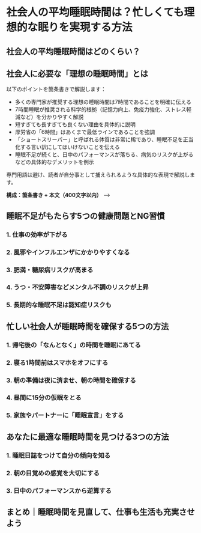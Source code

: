 # 社会人の平均睡眠時間は？忙しくても理想的な眠りを実現する方法

<!-- リード文 -->
<!-- 執筆メモ：読者の悩み「6時間睡眠でも大丈夫？」「日中眠くて仕事に集中できない…」「周りの人はどれくらい寝てるんだろう？」といった具体的な悩みを3つ提示し、記事で解決できることを示唆する。 -->

## 社会人の平均睡眠時間はどのくらい？
<!-- 執筆メモ：まずは「自分は周りと比べてどうなのか？」という読者の疑問に答えるため、公的な統計データ（厚労省など）を引用し、日本の社会人の平均睡眠時間や睡眠満足度の実態を客観的に示す。

**本文は400文字以内に抑える**

以下の内容を表やグラフを使って視覚的にまとめて説明する：
1. 日本人の睡眠時間が世界的に見て最短レベル（OECDや厚労省のデータを引用）
2. 職種別・年代別・男女別の睡眠時間の差（具体的な数値とともに表で示す）
3. 睡眠満足度と睡眠時間の関係（質と量の関係性、短時間でも質の高い睡眠を取っている人の特徴）

読者が自分の状況と照らし合わせられるよう、年代別・男女別・職種別のデータを含め、「自分だけじゃない」と共感してもらえるよう、特に働き盛りの30〜50代の睡眠時間の短さを強調する。

**構成：表 + 本文（400文字以内）** -->

## 社会人に必要な「理想の睡眠時間」とは

<!-- 執筆メモ：ここでの役割は、読者の視点を「平均」から「理想」へ、自然に切り替えてあげること。「周りの平均も大事だけど、私たちが本当に目指したいのは、心と体が一番元気になる『自分だけのゴールデンタイム』ですよね？」と優しく語りかけます。

**本文は400文字以内に抑える**

<!-- 理想睡眠時間についての執筆メモ -->
以下のポイントを箇条書きで解説します：

- 多くの専門家が推奨する理想の睡眠時間は7時間であることを明確に伝える
- 7時間睡眠が推奨される科学的根拠（記憶力向上、免疫力強化、ストレス軽減など）を分かりやすく解説
- 短すぎても長すぎても良くない理由を具体的に説明
- 厚労省の「6時間」はあくまで最低ラインであることを強調
- 「ショートスリーパー」と呼ばれる体質は非常に稀であり、睡眠不足を正当化する言い訳にしてはいけないことを伝える
- 睡眠不足が続くと、日中のパフォーマンスが落ちる、病気のリスクが上がるなどの具体的なデメリットを例示

専門用語は避け、読者が自分事として捕えられるような具体的な表現で解説します。

**構成：箇条書き + 本文（400文字以内）** -->

## 睡眠不足がもたらす5つの健康問題とNG習慣
<!-- H2導入文 -->
<!-- 執筆メモ：平均時間と比較して「自分は足りていないかも」と不安になった読者に対し、睡眠不足が引き起こす具体的なリスク（仕事のパフォーマンス低下、健康問題、メンタル不調など）を5つ提示し、問題を自分事として捉えてもらう。また、睡眠の質を下げる「寝る直前までスマホを見る」「休日に寝だめする」などのNG習慣についても触れ、日常的な行動の見直しを促す。

以下のNG習慣について、それぞれが睡眠の質や健康に与える影響を簡潔に解説する。
- 寝る直前までスマホを見る：ブルーライトがメラトニン分泌を抑制し、入眠を妨げる
- 休日に寝だめする：体内時計が乱れ、平日の睡眠リズムが崩れる
- 寝酒を飲む：アルコールは深い睡眠を妨げ、睡眠の質を低下させる
- 寝室の環境を整えない：温度や光などが睡眠の質に影響する
- 就寝時間が不規則：体内時計が機能しなくなり、睡眠の質が低下する
これらの習慣を改善する具体的な方法も簡潔に提案する。 -->

### 1. 仕事の効率が下がる
<!-- 執筆メモ：睡眠不足が脳の働きに与える影響を科学的に解説。特に「判断力」「記憶力」「集中力」の低下が仕事のミスやパフォーマンス低下につながることを、具体的な研究データを引用して説明する。 -->

### 2. 風邪やインフルエンザにかかりやすくなる
<!-- 執筆メモ：睡眠中に活発化する免疫細胞の働きと、睡眠不足によって免疫力が低下するメカニズムを解説。「睡眠負債」の概念も紹介し、慢性的な睡眠不足が健康に与える長期的な影響を説明する。 -->

### 3. 肥満・糖尿病リスクが高まる
<!-- 執筆メモ：睡眠不足が食欲を司るホルモン（グレリン・レプチン）のバランスを崩し、食欲増進や代謝低下を引き起こすメカニズムを解説。「夜型生活」と「不規則な食生活」の関連性についても触れる。 -->

### 4. うつ・不安障害などメンタル不調のリスクが上昇
<!-- 執筆メモ：睡眠不足とメンタルヘルスの関係性について、最新の研究結果を引用して解説。特に「感情のコントロール」が難しくなることで、イライラや不安感が高まるメカニズムを説明する。 -->

### 5. 長期的な睡眠不足は認知症リスクも
<!-- 執筆メモ：睡眠中に脳内で行われる「老廃物の除去」プロセスと、それが長期的な脳の健康維持にいかに重要かを解説。慢性的な睡眠不足が認知機能低下や認知症リスク上昇につながる可能性について、最新の研究結果を紹介する。 -->

<!-- 睡眠の質を下げるNG習慣 -->
<!-- 執筆メモ：以下のNG習慣について、それぞれが睡眠の質や健康に与える影響を簡潔に解説する。
- 寝る直前までスマホを見る：ブルーライトがメラトニン分泌を抑制し、入眠を妨げる
- 休日に寝だめする：体内時計が乱れ、平日の睡眠リズムが崩れる
- 寝酒を飲む：アルコールは深い睡眠を妨げ、睡眠の質を低下させる
- 寝室の環境を整えない：温度や光などが睡眠の質に影響する
- 就寝時間が不規則：体内時計が機能しなくなり、睡眠の質が低下する
これらの習慣を改善する具体的な方法も簡潔に提案する。 -->

## 忙しい社会人が睡眠時間を確保する5つの方法

<!-- H2導入文 -->
<!-- 執筆メモ：ここからが具体的な解決策です。「時間がない」という読者の最大の悩みに応えるため、すぐに試せる実践的なテクニックを提示します。「精神論」ではなく、具体的な「技術」として紹介することで、読者の行動を後押しします。 -->

### 1. 帰宅後の「なんとなく」の時間を睡眠にあてる
<!-- 執筆メモ：目的のないSNSや動画視聴など、無意識に過ぎてしまう時間を睡眠に変えるための具体的なステップを提案します。「夜の自由時間は〇分まで」と決めるなど、小さなルール作りを促します。 -->

### 2. 寝る1時間前はスマホをオフにする
<!-- 執筆メモ：ブルーライトの悪影響をシンプルに解説し、「スマホを寝室に持ち込まない」「充電はリビングでする」など、物理的に距離を置くための具体的なアクションを提案します。 -->

### 3. 朝の準備は夜に済ませ、朝の時間を確保する
<!-- 執筆メモ：「明日の服選び」「カバンの準備」などを夜のうちに済ませることで、朝の時間を5分、10分と確保し、その分早く寝るという発想の転換を促します。 -->

### 4. 昼間に15分の仮眠をとる
<!-- 執筆メモ：パワーナップの驚くべき効果を解説します。昼休みにデスクで目を閉じるだけでも効果があることを伝え、忙しい人でも実践できる手軽さを強調します。 -->

### 5. 家族やパートナーに「睡眠宣言」をする
<!-- 執筆メモ：「〇時以降は仕事の連絡を返さない」「〇時には寝る」といった自分のルールを周囲に伝えることの重要性を解説します。協力を得ることで、罪悪感なく睡眠を優先できる環境を作るためのコツを伝えます。 -->

## あなたに最適な睡眠時間を見つける3つの方法

<!-- H2導入文 -->
<!-- 執筆メモ：ここでは「7時間が理想」という一般論を踏まえつつも、「でも、人それぞれ違いがあるよね」という読者の気持ちに寄り添います。自分だけの「ちょうどいい睡眠時間」を見つけるための具体的な方法を提案します。約150字で、読者の「自分に合った睡眠時間って？」という疑問に共感しつつ、このセクションで得られる具体的な行動指針を予告します。 -->

### 1. 睡眠日誌をつけて自分の傾向を知る
<!-- 執筆メモ：睡眠時間と睡眠の質、そして翌日の気分やパフォーマンスを記録する簡単な方法を紹介します。「就寝時間」「起床時間」「睡眠の質（5段階評価）」「日中の眠気（5段階評価）」「仕事の集中度（5段階評価）」といった項目を2週間記録するだけでも、自分の傾向が見えてくることを具体例とともに説明します。スマホアプリなど、手軽に実践できるツールも併せて紹介します。 -->

### 2. 朝の目覚めの感覚を大切にする
<!-- 執筆メモ：「目覚まし時計で無理やり起きる」のではなく、「自然に目が覚める時間」を見つけることの重要性を解説します。週末の自然な睡眠を観察することで、自分に必要な睡眠時間のヒントが得られることを伝えます。具体的には「週末に目覚まし時計をセットせず、自然に目が覚めるまでの時間を測定する」「目覚めた時の体の軽さや頭の冴えを意識的に観察する」といった実践方法を紹介します。 -->

### 3. 日中のパフォーマンスから逆算する
<!-- 執筆メモ：日中の眠気や集中力をヒントに、自分に合った睡眠を探る「逆算思考」を提案します。「15時の会議で眠くなる」「午前中は集中できるが午後から頭が回らなくなる」といった具体的な状況を例に挙げ、それが睡眠不足のサインである可能性を解説します。1週間ごとに睡眠時間を30分ずつ増やし、日中のパフォーマンスがどう変化するかを観察する実験的アプローチも提案します。客観的なパフォーマンスと睡眠の関係性を記録・分析する具体的な方法を示します。 -->

## まとめ｜睡眠時間を見直して、仕事も生活も充実させよう

<!-- 執筆メモ：記事の要約→具体的なアクション3つ→締めの言葉という構成でまとめます。

要約では、日本人の睡眠時間が世界的に短い現状、理想は7時間睡眠であること、睡眠不足が健康や仕事のパフォーマンスに大きな影響を与えることを簡潔に振り返ります。

**今夜から始められる3つのこと**として、以下を提示します：

1. 今夜から「寝る1時間前はスマホを見ない」習慣を始める
2. 明日から昼休みに15分の仮眠を試してみる
3. 週末を使って「自分の最適睡眠時間」を探る実験をする

締めの言葉では、「睡眠時間を確保することは、実は「時間を奪う」ことではなく、「時間を生み出す」ことです」といった前向きなメッセージで終わります。読者が具体的な行動を起こせるよう、ポジティブな印象を残す終わり方を心がけます。
-->
